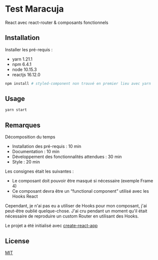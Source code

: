 # Test Maracuja

React avec react-router & composants fonctionnels

## Installation

Installer les pré-requis :

- yarn 1.21.1
- npm 6.4.1
- node 10.15.3
- reactjs 16.12.0

```bash
npm install # styled-component non trouvé en premier lieu avec yarn
```

## Usage

```bash
yarn start
```

## Remarques

Décomposition du temps 
- Installation des pré-requis : 10 min
- Documentation : 10 min
- Développement des fonctionnalités attendues : 30 min
- Style : 20 min

Les consignes était les suivantes : 

- Le composant doit pouvoir être masqué si nécessaire (exemple Frame 4)
- Ce composant devra être un “functional component” utilisé avec les Hooks React

Cependant, je n'ai pas eu a utiliser de Hooks pour mon composant, j'ai peut-être oublié quelque-chose. J'ai cru pendant un moment qu'il était nécessaire de reproduire un custom Router en utilisant des Hooks.

Le projet a été initialisé avec [create-react-app](https://github.com/facebook/create-react-app)


## License
[MIT](https://choosealicense.com/licenses/mit/)
